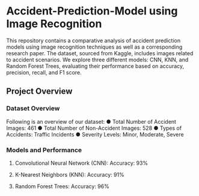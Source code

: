 # Accident-Prediction-Model using Image Recognition
This repository contains a comparative analysis of accident prediction models using image recognition techniques as well as a corresponding research paper. The dataset, sourced from Kaggle, includes images related to accident scenarios. We explore three different models: CNN, KNN, and Random Forest Trees, evaluating their performance based on accuracy, precision, recall, and F1 score.

## Project Overview

### Dataset Overview
Following is an overview of our dataset:
● Total Number of Accident Images: 461
● Total Number of Non-Accident Images: 528
● Types of Accidents: Traffic Incidents
● Severity Levels: Minor, Moderate, Severe

### Models and Performance

1. Convolutional Neural Network (CNN):
Accuracy: 93%

2. K-Nearest Neighbors (KNN):
Accuracy: 91%

3. Random Forest Trees:
Accuracy: 96%
